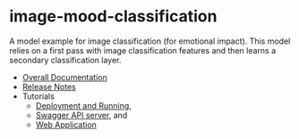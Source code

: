 # image-mood-classification
A model example for image classification (for emotional impact).  This model
relies on a first pass with image classification features and then learns
a secondary classification layer.

* [Overall Documentation](docs/image-classification.md)
* [Release Notes](docs/release-notes.md)
* Tutorials
   * [Deployment and Running](docs/tutorials/lesson1.md),
   * [Swagger API server](docs/tutorials/lesson2.md), and
   * [Web Application](docs/tutorials/lesson3.md)

